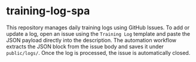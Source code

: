 # training-log-spa

This repository manages daily training logs using GitHub Issues. To add or update a log, open an issue using the `Training Log` template and paste the JSON payload directly into the description. The automation workflow extracts the JSON block from the issue body and saves it under `public/logs/`. Once the log is processed, the issue is automatically closed.
